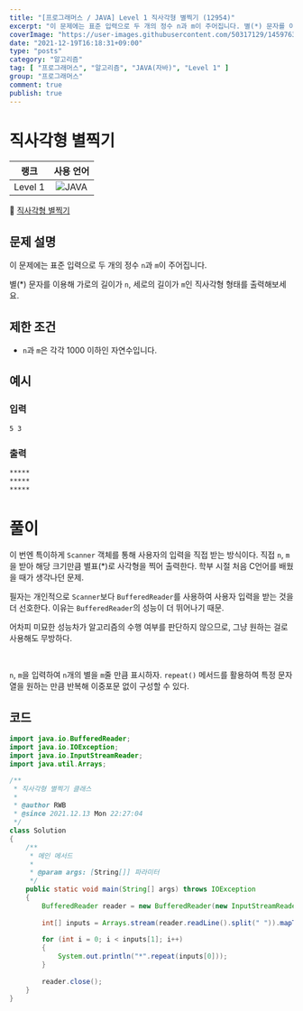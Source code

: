 ```yaml
---
title: "[프로그래머스 / JAVA] Level 1 직사각형 별찍기 (12954)"
excerpt: "이 문제에는 표준 입력으로 두 개의 정수 n과 m이 주어집니다. 별(*) 문자를 이용해 가로의 길이가 n, 세로의 길이가 m인 직사각형 형태를 출력해보세요."
coverImage: "https://user-images.githubusercontent.com/50317129/145976356-6b5d1430-31c0-4c34-829e-6be8f747ab19.png"
date: "2021-12-19T16:18:31+09:00"
type: "posts"
category: "알고리즘"
tag: [ "프로그래머스", "알고리즘", "JAVA(자바)", "Level 1" ]
group: "프로그래머스"
comment: true
publish: true
---
```


# 직사각형 별찍기

|  랭크   |                                                      사용 언어                                                      |
| :-----: | :-----------------------------------------------------------------------------------------------------------------: |
| Level 1 | ![JAVA](https://shields.io/badge/java-JDK%2011-lightgray?logo=java&style=plastic&logoColor=white&labelColor=orange) |

🔗 [직사각형 별찍기](https://programmers.co.kr/learn/courses/30/lessons/12954)





## 문제 설명

이 문제에는 표준 입력으로 두 개의 정수 `n`과 `m`이 주어집니다.

별(*) 문자를 이용해 가로의 길이가 `n`, 세로의 길이가 `m`인 직사각형 형태를 출력해보세요.





## 제한 조건

* `n`과 `m`은 각각 1000 이하인 자연수입니다.





## 예시



### 입력

``` txt
5 3
```



### 출력

``` txt
*****
*****
*****
```










# 풀이

이 번엔 특이하게 `Scanner` 객체를 통해 사용자의 입력을 직접 받는 방식이다. 직접 `n`, `m`을 받아 해당 크기만큼 별표(\*)로 사각형을 찍어 출력한다. 학부 시절 처음 C언어를 배웠을 때가 생각나던 문제.

필자는 개인적으로 `Scanner`보다 `BufferedReader`를 사용하여 사용자 입력을 받는 것을 더 선호한다. 이유는 `BufferedReader`의 성능이 더 뛰어나기 때문.

어차피 미묘한 성능차가 알고리즘의 수행 여부를 판단하지 않으므로, 그냥 원하는 걸로 사용해도 무방하다.

<br />

`n`, `m`을 입력하여 `n`개의 별을 `m`줄 만큼 표시하자. `repeat()` 메서드를 활용하여 특정 문자열을 원하는 만큼 반복해 이중포문 없이 구성할 수 있다.





## 코드

``` java
import java.io.BufferedReader;
import java.io.IOException;
import java.io.InputStreamReader;
import java.util.Arrays;

/**
 * 직사각형 별찍기 클래스
 *
 * @author RWB
 * @since 2021.12.13 Mon 22:27:04
 */
class Solution
{
	/**
	 * 메인 메서드
	 *
	 * @param args: [String[]] 파라미터
	 */
	public static void main(String[] args) throws IOException
	{
		BufferedReader reader = new BufferedReader(new InputStreamReader(System.in));
		
		int[] inputs = Arrays.stream(reader.readLine().split(" ")).mapToInt(Integer::parseInt).toArray();
		
		for (int i = 0; i < inputs[1]; i++)
		{
			System.out.println("*".repeat(inputs[0]));
		}
		
		reader.close();
	}
}
```